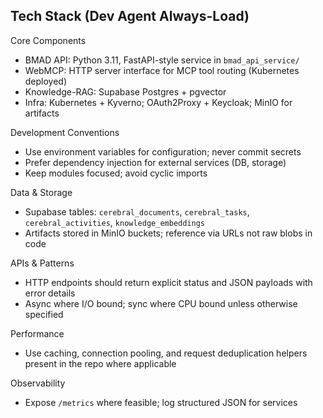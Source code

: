 ## Tech Stack (Dev Agent Always-Load)

Core Components
- BMAD API: Python 3.11, FastAPI-style service in `bmad_api_service/`
- WebMCP: HTTP server interface for MCP tool routing (Kubernetes deployed)
- Knowledge-RAG: Supabase Postgres + pgvector
- Infra: Kubernetes + Kyverno; OAuth2Proxy + Keycloak; MinIO for artifacts

Development Conventions
- Use environment variables for configuration; never commit secrets
- Prefer dependency injection for external services (DB, storage)
- Keep modules focused; avoid cyclic imports

Data & Storage
- Supabase tables: `cerebral_documents`, `cerebral_tasks`, `cerebral_activities`, `knowledge_embeddings`
- Artifacts stored in MinIO buckets; reference via URLs not raw blobs in code

APIs & Patterns
- HTTP endpoints should return explicit status and JSON payloads with error details
- Async where I/O bound; sync where CPU bound unless otherwise specified

Performance
- Use caching, connection pooling, and request deduplication helpers present in the repo where applicable

Observability
- Expose `/metrics` where feasible; log structured JSON for services


